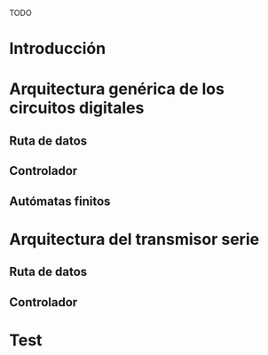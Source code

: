 TODO

# Introducción

# Arquitectura genérica de los circuitos digitales
## Ruta de datos
## Controlador
## Autómatas finitos

# Arquitectura del transmisor serie
## Ruta de datos
## Controlador


# Test

